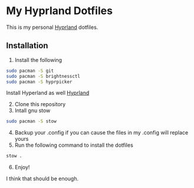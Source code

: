 # My Hyprland Dotfiles

This is my personal [Hyprland](https://hyprland.org/) dotfiles.

## Installation

1. Install the following 
```sh
sudo pacman -S git
sudo pacman -S brightnessctl
sudo pacman -S hyprpicker 
```
Install Hyperland as well
[Hyprland](https://hyprland.org/)

2. Clone this repository
3. Intall gnu stow 
```sh
sudo pacman -S stow
```
4. Backup your .config if you can cause the files in my .config will replace yours
5. Run the following command to install the dotfiles
```sh
stow .
```
6. Enjoy!

I think that should be enough.
